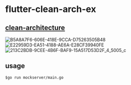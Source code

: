 # flutter-clean-arch-ex
## [clean-architecture](https://qiita.com/koutalou/items/07a4f9cf51a2d13e4cdc)
![B5A8A7F6-606E-418E-9CCA-D75263505B48](https://user-images.githubusercontent.com/21288308/71644706-30392700-2d10-11ea-95d9-03e3a1e6f5ab.jpeg)
![E22959D3-EA51-4188-AE6A-E28CF39940FE](https://user-images.githubusercontent.com/21288308/71644707-329b8100-2d10-11ea-9016-dd2ef9d6f379.jpeg)
![213C2BDB-9CEE-4B6F-BAF9-15A517D53D2F_4_5005_c](https://user-images.githubusercontent.com/21288308/71644709-34654480-2d10-11ea-88b6-45fa7de1b956.jpeg)

## usage
``` $go run mockserver/main.go ```
